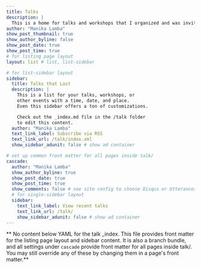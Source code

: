 ```yaml
---
title: Talks
description: |
  This is a home for talks and workshops that I organized and was invited to, each linked with accompanying materials.
author: "Manika Lamba"
show_post_thumbnail: true
show_author_byline: false
show_post_date: true
show_post_time: true
# for listing page layout
layout: list # list, list-sidebar

# for list-sidebar layout
sidebar:
  title: Talks that Last
  description: |
    This is a list for your talks, workshops, or
    other events with a time, date, and place.
    Even this sidebar offers a ton of customizations.

    Check out the _index.md file in the /talk folder
    to edit this content.
  author: "Manika Lamba"
  text_link_label: Subscribe via RSS
  text_link_url: /talk/index.xml
  show_sidebar_adunit: false # show ad container

# set up common front matter for all pages inside talk/
cascade:
  author: "Manika Lamba"
  show_author_byline: true
  show_post_date: true
  show_post_time: true
  show_comments: false # see site config to choose Disqus or Utterances
  # for single-sidebar layout
  sidebar:
    text_link_label: View recent talks
    text_link_url: /talk/
    show_sidebar_adunit: false # show ad container
---
```


** No content below YAML for the talk _index. This file provides front matter for the listing page layout and sidebar content. It is also a branch bundle, and all settings under `cascade` provide front matter for all pages inside talk/. You may still override any of these by changing them in a page's front matter.**
